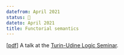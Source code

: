 ```yaml
---
datefrom: April 2021
status: 🌱
dateto: April 2021
title: Functorial semantics
---
```


[[pdf](stuff/funsempar.pdf)] A talk at the [Turin-Udine Logic Seminar](http://torino.logicgroup.altervista.org/torino/seminars.php).